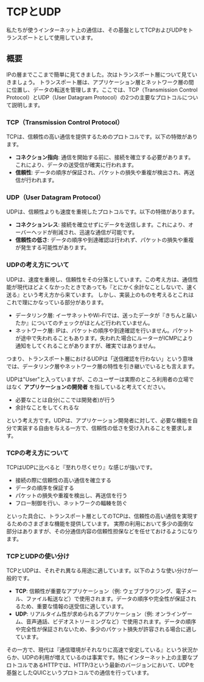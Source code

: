 # TCPとUDP

私たちが使うインターネット上の通信は、その基盤としてTCPおよびUDPをトランスポートとして使用しています。

## 概要

IPの層までここまで簡単に見てきました。次はトランスポート層について見ていきましょう。
トランスポート層は、アプリケーション層とネットワーク層の間に位置し、データの転送を管理します。ここでは、TCP（Transmission Control Protocol）とUDP（User Datagram Protocol）の2つの主要なプロトコルについて説明します。

### TCP（Transmission Control Protocol）

TCPは、信頼性の高い通信を提供するためのプロトコルです。以下の特徴があります。

- **コネクション指向**: 通信を開始する前に、接続を確立する必要があります。これにより、データの送受信が確実に行われます。
- **信頼性**: データの順序が保証され、パケットの損失や重複が検出され、再送信が行われます。

### UDP（User Datagram Protocol）

UDPは、信頼性よりも速度を重視したプロトコルです。以下の特徴があります。

- **コネクションレス**: 接続を確立せずにデータを送信します。これにより、オーバーヘッドが削減され、迅速な通信が可能です。
- **信頼性の低さ**: データの順序や到達確認は行われず、パケットの損失や重複が発生する可能性があります。

### UDPの考え方について

UDPは、速度を重視し、信頼性をその分落としています。この考え方は、通信性能が現代ほどよくなかったときであっても『とにかく余計なことしないで、速く送る』という考え方から来ています。
しかし、実装上のものを考えるとこれはこれで理にかなっている部分があります。

- データリンク層: イーサネットやWi-Fiでは、送ったデータが『きちんと届いたか』についてのチェックがほとんど行われていません。
- ネットワーク層: IPは、パケットの順序や到達確認を行いません。パケットが途中で失われることもあります。失われた場合にルーターがICMPにより通知をしてくれることがありますが、確実ではありません。

つまり、トランスポート層におけるUDPは「送信確認を行わない」という意味では、データリンク層やネットワーク層の特性を引き継いでいるとも言えます。

UDPは"User"と入っていますが、このユーザーは実際のところ利用者の立場ではなく **アプリケーションの開発者** を指していると考えてください。

- 必要なことは自分(ここでは開発者)が行う
- 余計なことをしてくれるな

という考え方です。UDPは、アプリケーション開発者に対して、必要な機能を自分で実装する自由を与える一方で、信頼性の低さを受け入れることを要求します。

### TCPの考え方について

TCPはUDPに比べると『至れり尽くせり』な感じが強いです。

- 接続の際に信頼性の高い通信を確立する
- データの順序を保証する
- パケットの損失や重複を検出し、再送信を行う
- フロー制御を行い、ネットワークの輻輳を防ぐ

といった具合に、トランスポート層としてのTCPは、信頼性の高い通信を実現するためのさまざまな機能を提供しています。
実際の利用において多少の面倒な部分はありますが、その分通信内容の信頼性担保などを任せておけるようになります。

### TCPとUDPの使い分け

TCPとUDPは、それぞれ異なる用途に適しています。以下のような使い分けが一般的です。

- **TCP**: 信頼性が重要なアプリケーション（例: ウェブブラウジング、電子メール、ファイル転送など）で使用されます。データの順序や完全性が保証されるため、重要な情報の送受信に適しています。
- **UDP**: リアルタイム性が求められるアプリケーション（例: オンラインゲーム、音声通話、ビデオストリーミングなど）で使用されます。データの順序や完全性が保証されないため、多少のパケット損失が許容される場合に適しています。

その一方で、現代は『通信環境がそれなりに高速で安定している』という状況からか、UDPの利用が増えているのは事実です。特にインターネット上の主要なプロトコルであるHTTPでは、HTTP/3という最新のバージョンにおいて、UDPを基盤としたQUICというプロトコルでの通信を行っています。
